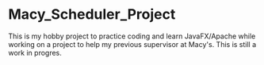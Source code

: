 # Macy_Scheduler_Project
This is my hobby project to practice coding and learn JavaFX/Apache while working on a project to help my previous supervisor at Macy's. This is still a work in progres.
